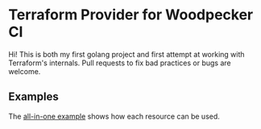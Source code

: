 # Terraform Provider for Woodpecker CI

Hi! This is both my first golang project and first attempt at working
with Terraform's internals. Pull requests to fix bad practices or bugs
are welcome.


## Examples

The [all-in-one example](examples/all-in-one/main.tf) shows how
each resource can be used.